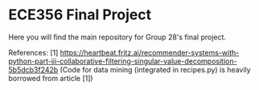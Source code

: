 # ECE356 Final Project
Here you will find the main repository for Group 28's final project.

References:
[1] https://heartbeat.fritz.ai/recommender-systems-with-python-part-iii-collaborative-filtering-singular-value-decomposition-5b5dcb3f242b
(Code for data mining (integrated in recipes.py) is heavily borrowed from article [1])
